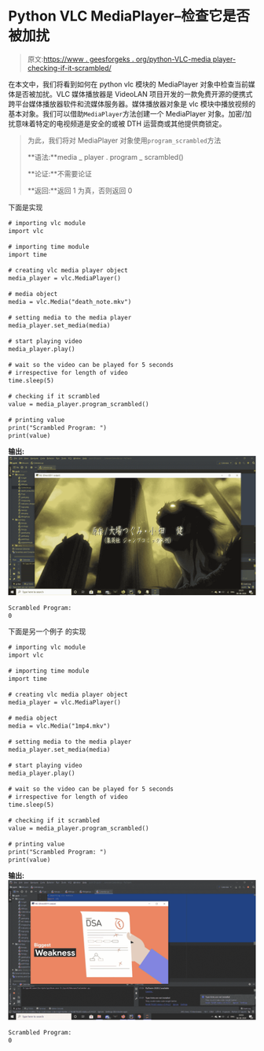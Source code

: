 # Python VLC MediaPlayer–检查它是否被加扰

> 原文:[https://www . geesforgeks . org/python-VLC-media player-checking-if-it-scrambled/](https://www.geeksforgeeks.org/python-vlc-mediaplayer-checking-if-it-is-scrambled/)

在本文中，我们将看到如何在 python vlc 模块的 MediaPlayer 对象中检查当前媒体是否被加扰。VLC 媒体播放器是 VideoLAN 项目开发的一款免费开源的便携式跨平台媒体播放器软件和流媒体服务器。媒体播放器对象是 vlc 模块中播放视频的基本对象。我们可以借助`MediaPlayer`方法创建一个 MediaPlayer 对象。加密/加扰意味着特定的电视频道是安全的或被 DTH 运营商或其他提供商锁定。

> 为此，我们将对 MediaPlayer 对象使用`program_scrambled`方法
> 
> **语法:**media _ player . program _ scrambled()
> 
> **论证:**不需要论证
> 
> **返回:**返回 1 为真，否则返回 0

下面是实现

```
# importing vlc module
import vlc

# importing time module
import time

# creating vlc media player object
media_player = vlc.MediaPlayer()

# media object
media = vlc.Media("death_note.mkv")

# setting media to the media player
media_player.set_media(media)

# start playing video
media_player.play()

# wait so the video can be played for 5 seconds
# irrespective for length of video
time.sleep(5)

# checking if it scrambled
value = media_player.program_scrambled()

# printing value
print("Scrambled Program: ")
print(value)
```

**输出:**
![](img/33c5fe6e13ea1c939ea793883a04f9c7.png)

```
Scrambled Program: 
0

```

下面是另一个例子
的实现

```
# importing vlc module
import vlc

# importing time module
import time

# creating vlc media player object
media_player = vlc.MediaPlayer()

# media object
media = vlc.Media("1mp4.mkv")

# setting media to the media player
media_player.set_media(media)

# start playing video
media_player.play()

# wait so the video can be played for 5 seconds
# irrespective for length of video
time.sleep(5)

# checking if it scrambled
value = media_player.program_scrambled()

# printing value
print("Scrambled Program: ")
print(value)
```

**输出:**
![](img/adad80dcd4fb054e2f8093e65d2cb30f.png)

```
Scrambled Program: 
0

```